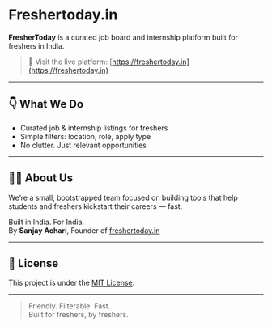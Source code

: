 # Freshertoday.in

**FresherToday** is a curated job board and internship platform built for freshers in India.

> 🔗 Visit the live platform: [https://freshertoday.in](https://freshertoday.in)

---

## 👇 What We Do

- Curated job & internship listings for freshers
- Simple filters: location, role, apply type
- No clutter. Just relevant opportunities

---

## 🙋‍♂️ About Us

We’re a small, bootstrapped team focused on building tools that help students and freshers kickstart their careers — fast.

Built in India. For India.  
By **Sanjay Achari**, Founder of [freshertoday.in](https://freshertoday.in)

---

## 📄 License

This project is under the [MIT License](./LICENSE).

---

> Friendly. Filterable. Fast.  
> Built for freshers, by freshers.
